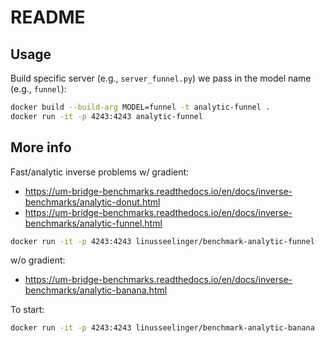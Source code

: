 # README

## Usage
Build specific server (e.g., `server_funnel.py`) we pass in the model name (e.g., `funnel`):
```bash
docker build --build-arg MODEL=funnel -t analytic-funnel .
docker run -it -p 4243:4243 analytic-funnel
```

## More info
Fast/analytic inverse problems w/ gradient:
- https://um-bridge-benchmarks.readthedocs.io/en/docs/inverse-benchmarks/analytic-donut.html
- https://um-bridge-benchmarks.readthedocs.io/en/docs/inverse-benchmarks/analytic-funnel.html
```bash
docker run -it -p 4243:4243 linusseelinger/benchmark-analytic-funnel
```

w/o gradient:
- https://um-bridge-benchmarks.readthedocs.io/en/docs/inverse-benchmarks/analytic-banana.html

To start:
```bash
docker run -it -p 4243:4243 linusseelinger/benchmark-analytic-banana
```